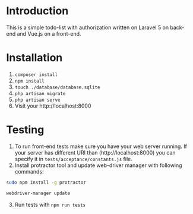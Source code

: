 # Introduction

This is a simple todo-list with authorization written on Laravel 5 on back-end and Vue.js on a front-end.

# Installation

1. ```composer install```
2. ```npm install```
3. ```touch ./database/database.sqlite```
4. ```php artisan migrate```
5. ```php artisan serve```
6. Visit your http://localhost:8000

# Testing
1. To run front-end tests make sure you have your web server running. If your server has different URI than (http://localhost:8000) you can specify it in ```tests/acceptance/constants.js``` file.
2. Install protractor tool and update web-driver manager with following commands:
```bash 
sudo npm install -g protractor
```
```bash
webdriver-manager update
```

3. Run tests with ```npm run tests```